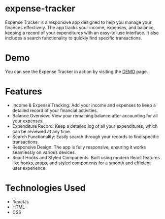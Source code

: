 # expense-tracker
Expense Tracker is a responsive app designed to help you manage your finances effectively. The app tracks your income, expenses, and balance, keeping a record of your expenditures with an easy-to-use interface. It also includes a search functionality to quickly find specific transactions.

# Demo
You can see the Expense Tracker in action by visiting the [DEMO](https://expense-tracker-lac-delta.vercel.app/) page.

# Features
- Income & Expense Tracking: Add your income and expenses to keep a detailed record of your financial activities.
- Balance Overview: View your remaining balance after accounting for all your expenses.
- Expenditure Record: Keep a detailed log of all your expenditures, which can be reviewed at any time.
- Search Functionality: Easily search through your records to find specific transactions.
- Responsive Design: The app is fully responsive, ensuring it works seamlessly on various devices.
- React Hooks and Styled Components: Built using modern React features like hooks, props, and styled components for a smooth and efficient user experience.

# Technologies Used
- ReactJs
- HTML
- CSS
